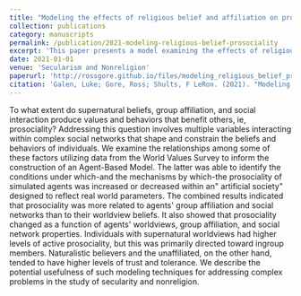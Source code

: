 ```yaml
---
title: "Modeling the effects of religious belief and affiliation on prosociality"
collection: publications
category: manuscripts
permalink: /publication/2021-modeling-religious-belief-prosociality
excerpt: 'This paper presents a model examining the effects of religious belief and affiliation on prosocial behavior.'
date: 2021-01-01
venue: 'Secularism and Nonreligion'
paperurl: 'http://rossgore.github.io/files/modeling_religious_belief_prosociality.pdf'
citation: 'Galen, Luke; Gore, Ross; Shults, F LeRon. (2021). "Modeling the effects of religious belief and affiliation on prosociality." <i>Secularism and Nonreligion</i>. 10.'
---
```

To what extent do supernatural beliefs, group affiliation, and social interaction produce values and behaviors that benefit others, ie, prosociality? Addressing this question involves multiple variables interacting within complex social networks that shape and constrain the beliefs and behaviors of individuals. We examine the relationships among some of these factors utilizing data from the World Values Survey to inform the construction of an Agent-Based Model. The latter was able to identify the conditions under which-and the mechanisms by which-the prosociality of simulated agents was increased or decreased within an" artificial society" designed to reflect real world parameters. The combined results indicated that prosociality was more related to agents' group affiliation and social networks than to their worldview beliefs. It also showed that prosociality changed as a function of agents' worldviews, group affiliation, and social network properties. Individuals with supernatural worldviews had higher levels of active prosociality, but this was primarily directed toward ingroup members. Naturalistic believers and the unaffiliated, on the other hand, tended to have higher levels of trust and tolerance. We describe the potential usefulness of such modeling techniques for addressing complex problems in the study of secularity and nonreligion.